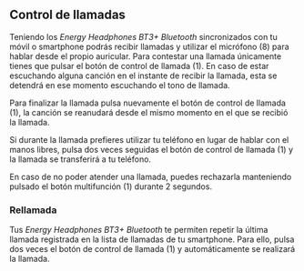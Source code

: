 ## Control de llamadas

Teniendo los *Energy Headphones BT3+ Bluetooth* sincronizados con tu móvil o smartphone podrás recibir llamadas y utilizar el micrófono (8) para hablar desde el propio auricular.
Para contestar una llamada únicamente tienes que pulsar el botón de control de llamada (1). En caso de estar escuchando alguna canción en el instante de recibir la llamada, esta se detendrá en ese momento escuchando el tono de llamada.

Para finalizar la llamada pulsa nuevamente el botón de control de llamada (1), la canción se reanudará desde el mismo momento en el que se recibió la llamada.

Si durante la llamada prefieres utilizar tu teléfono en lugar de hablar con el manos libres, pulsa dos veces seguidas el botón de control de llamada (1) y la llamada se transferirá a tu teléfono.

En caso de no poder atender una llamada, puedes rechazarla manteniendo pulsado el botón multifunción (1) durante 2 segundos.

### Rellamada

Tus *Energy Headphones BT3+ Bluetooth* te permiten repetir la última llamada registrada en la lista de llamadas de tu smartphone. Para ello, pulsa dos veces el botón de control de llamada (1) y automáticamente se realizará la llamada.

